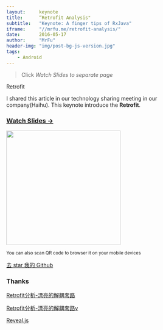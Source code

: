```yaml
---
layout:     keynote
title:      “Retrofit Analysis"
subtitle:   "Keynote: A finger tips of RxJava"
iframe:     "//mrfu.me/retrofit-analysis/"
date:       2016-05-17
author:     "MrFu"
header-img: "img/post-bg-js-version.jpg"
tags:
    - Android
---
```



> Click *Watch Slides to separate page*

Retrofit

I shared this article in our technology sharing meeting in our company(Haihu). This keynote introduce the **Retrofit**.



### [Watch Slides →](//mrfu.me/retrofit-analysis)

<img src="https://mrfu.me/retrofit-analysis/attach/qrcode.png" width="300" height="300"/>



<small class="img-hint">You can also scan QR code to browser it on your mobile devices</small>

[去 star 我的 Github](https://github.com/MrFuFuFu/retrofit-analysis)

### Thanks

[Retrofit分析-漂亮的解耦套路](http://www.jianshu.com/p/45cb536be2f4)

[Retrofit分析-漂亮的解耦套路v](http://www.stay4it.com/course/22/info)

[Reveal.js](http://lab.hakim.se/reveal-js)